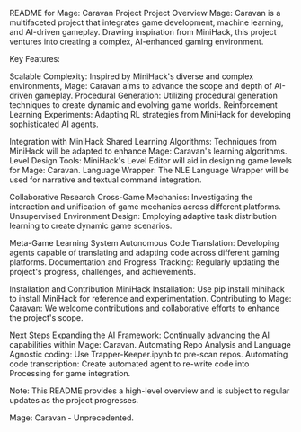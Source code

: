 README for Mage: Caravan Project
Project Overview
Mage: Caravan is a multifaceted project that integrates game development, machine learning, and AI-driven gameplay. Drawing inspiration from MiniHack, this project ventures into creating a complex, AI-enhanced gaming environment.

Key Features:

Scalable Complexity: Inspired by MiniHack's diverse and complex environments, Mage: Caravan aims to advance the scope and depth of AI-driven gameplay.
Procedural Generation: Utilizing procedural generation techniques to create dynamic and evolving game worlds.
Reinforcement Learning Experiments: Adapting RL strategies from MiniHack for developing sophisticated AI agents.

Integration with MiniHack
Shared Learning Algorithms: Techniques from MiniHack will be adapted to enhance Mage: Caravan's learning algorithms.
Level Design Tools: MiniHack's Level Editor will aid in designing game levels for Mage: Caravan.
Language Wrapper: The NLE Language Wrapper will be used for narrative and textual command integration.

Collaborative Research
Cross-Game Mechanics: Investigating the interaction and unification of game mechanics across different platforms.
Unsupervised Environment Design: Employing adaptive task distribution learning to create dynamic game scenarios.

Meta-Game Learning System
Autonomous Code Translation: Developing agents capable of translating and adapting code across different gaming platforms.
Documentation and Progress Tracking: Regularly updating the project's progress, challenges, and achievements.

Installation and Contribution
MiniHack Installation: Use pip install minihack to install MiniHack for reference and experimentation.
Contributing to Mage: Caravan: We welcome contributions and collaborative efforts to enhance the project's scope.

Next Steps
Expanding the AI Framework: Continually advancing the AI capabilities within Mage: Caravan.
Automating Repo Analysis and Language Agnostic coding: Use Trapper-Keeper.ipynb to pre-scan repos.
Automating code transcription: Create automated agent to re-write code into Processing for game integration.

Note: This README provides a high-level overview and is subject to regular updates as the project progresses.

Mage: Caravan - Unprecedented.
